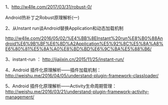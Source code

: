 
1、http://w4lle.com/2017/03/31/robust-0/

Android热补丁之Robust原理解析(一)

2、从Instant run谈Android替换Application和动态加载机制

http://w4lle.com/2016/05/02/%E4%BB%8EInstant%20run%E8%B0%88Android%E6%9B%BF%E6%8D%A2Application%E5%92%8C%E5%8A%A8%E6%80%81%E5%8A%A0%E8%BD%BD%E6%9C%BA%E5%88%B6/


3、instant-run ： http://jiajixin.cn/2015/11/25/instant-run/



4、Android 插件化原理解析——插件加载机制：http://weishu.me/2016/04/05/understand-plugin-framework-classloader/



5、Android 插件化原理解析——Activity生命周期管理： http://weishu.me/2016/03/21/understand-plugin-framework-activity-management/















